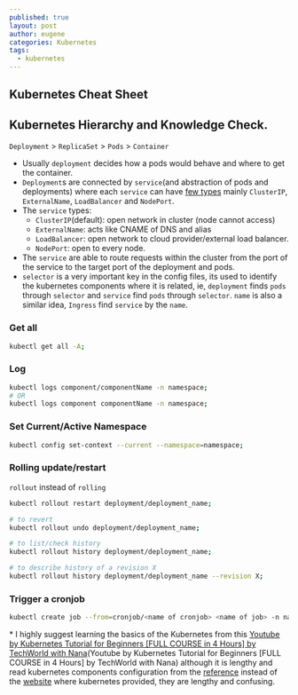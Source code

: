 ```yaml
---
published: true
layout: post
author: eugene
categories: Kubernetes
tags:
  - kubernetes
---
```

## Kubernetes Cheat Sheet

## Kubernetes Hierarchy and Knowledge Check.

`Deployment` > `ReplicaSet` > `Pods` > `Container`

- Usually `deployment` decides how a pods would behave and where to get the container. 
- `Deployment`s are connected by `service`(and abstraction of pods and deployments) where each `service` can have [few types](https://kubernetes.io/docs/reference/kubernetes-api/service-resources/service-v1/#ServiceSpec) mainly `ClusterIP`, `ExternalName`, `LoadBalancer` and `NodePort`.
- The `service` types:
	- `ClusterIP`(default): open network in cluster (node cannot access)
    - `ExternalName`: acts like CNAME of DNS and alias
    - `LoadBalancer`: open network to cloud provider/external load balancer.
    - `NodePort`: open to every node.
- The `service` are able to route requests within the cluster from the port of the service to the target port of the deployment and pods.
- `selector` is a very important key in the config files, its used to identify the kubernetes components where it is related, ie, `deployment` finds `pods` through `selector` and `service` find `pods` through `selector`. `name` is also a similar idea, `Ingress` find `service` by the `name`.

### Get all
```bash
kubectl get all -A;
```

### Log
```bash
kubectl logs component/componentName -n namespace;
# OR
kubectl logs component componentName -n namespace;
```

### Set Current/Active Namespace
```bash
kubectl config set-context --current --namespace=namespace;
```

### Rolling update/restart
`rollout` instead of `rolling`
```bash
kubectl rollout restart deployment/deployment_name;

# to revert
kubectl rollout undo deployment/deployment_name;

# to list/check history
kubectl rollout history deployment/deployment_name;

# to describe history of a revision X
kubectl rollout history deployment/deployment_name --revision X;
```

### Trigger a cronjob
```bash
kubectl create job --from=cronjob/<name of cronjob> <name of job> -n namespace;
```

\* I highly suggest learning the basics of the Kubernetes from this [Youtube by Kubernetes Tutorial for Beginners \[FULL COURSE in 4 Hours\] by TechWorld with Nana](Youtube by Kubernetes Tutorial for Beginners \[FULL COURSE in 4 Hours\] by TechWorld with Nana) although it is lengthy and read kubernetes components configuration from the [reference](Reference) instead of the [website](https://kubernetes.io/docs/home/) where kubernetes provided, they are lengthy and confusing. 

[Reference]: https://kubernetes.io/docs/reference/kubernetes-api/
[Youtube by Kubernetes Tutorial for Beginners \[FULL COURSE in 4 Hours\] by TechWorld with Nana]: https://www.youtube.com/watch?v=X48VuDVv0do

